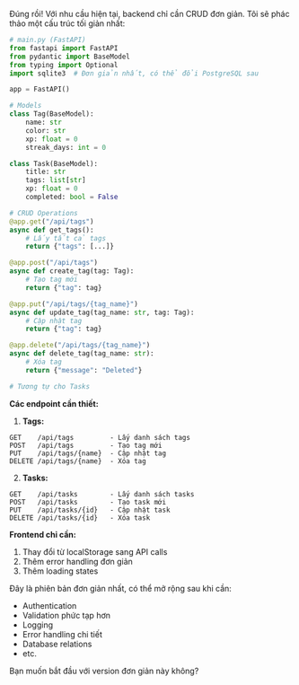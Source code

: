 Đúng rồi! Với nhu cầu hiện tại, backend chỉ cần CRUD đơn giản. Tôi sẽ phác thảo một cấu trúc tối giản nhất:

```python
# main.py (FastAPI)
from fastapi import FastAPI
from pydantic import BaseModel
from typing import Optional
import sqlite3  # Đơn giản nhất, có thể đổi PostgreSQL sau

app = FastAPI()

# Models
class Tag(BaseModel):
    name: str
    color: str
    xp: float = 0
    streak_days: int = 0

class Task(BaseModel):
    title: str
    tags: list[str]
    xp: float = 0
    completed: bool = False

# CRUD Operations
@app.get("/api/tags")
async def get_tags():
    # Lấy tất cả tags
    return {"tags": [...]}

@app.post("/api/tags")
async def create_tag(tag: Tag):
    # Tạo tag mới
    return {"tag": tag}

@app.put("/api/tags/{tag_name}")
async def update_tag(tag_name: str, tag: Tag):
    # Cập nhật tag
    return {"tag": tag}

@app.delete("/api/tags/{tag_name}")
async def delete_tag(tag_name: str):
    # Xóa tag
    return {"message": "Deleted"}

# Tương tự cho Tasks
```

**Các endpoint cần thiết:**

1. **Tags:**
```
GET    /api/tags         - Lấy danh sách tags
POST   /api/tags         - Tạo tag mới
PUT    /api/tags/{name}  - Cập nhật tag
DELETE /api/tags/{name}  - Xóa tag
```

2. **Tasks:**
```
GET    /api/tasks        - Lấy danh sách tasks
POST   /api/tasks        - Tạo task mới
PUT    /api/tasks/{id}   - Cập nhật task
DELETE /api/tasks/{id}   - Xóa task
```

**Frontend chỉ cần:**
1. Thay đổi từ localStorage sang API calls
2. Thêm error handling đơn giản
3. Thêm loading states

Đây là phiên bản đơn giản nhất, có thể mở rộng sau khi cần:
- Authentication
- Validation phức tạp hơn
- Logging
- Error handling chi tiết
- Database relations
- etc.

Bạn muốn bắt đầu với version đơn giản này không?
